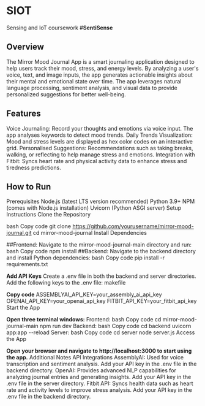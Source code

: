 # SIOT
Sensing and IoT coursework
#**SentiSense**
## **Overview**
The Mirror Mood Journal App is a smart journaling application designed to help users track their mood, stress, and energy levels. By analyzing a user's voice, text, and image inputs, the app generates actionable insights about their mental and emotional state over time. The app leverages natural language processing, sentiment analysis, and visual data to provide personalized suggestions for better well-being.

## **Features**
Voice Journaling: Record your thoughts and emotions via voice input. The app analyses  keywords to detect mood trends.
Daily Trends Visualization: Mood and stress levels are displayed as hex color codes on an interactive  grid.
Personalised Suggestions: Recommendations such as taking breaks, walking, or reflecting to help manage stress and emotions.
Integration with Fitbit: Syncs heart rate and physical activity data to enhance stress and tiredness predictions.

## **How to Run**
Prerequisites
Node.js (latest LTS version recommended)
Python 3.9+
NPM (comes with Node.js installation)
Uvicorn (Python ASGI server)
Setup Instructions
Clone the Repository

bash
Copy code
git clone https://github.com/yourusername/mirror-mood-journal.git
cd mirror-mood-journal
Install Dependencies

##Frontend: Navigate to the mirror-mood-journal-main directory and run:
bash
Copy code
npm install
##Backend: Navigate to the backend directory and install Python dependencies:
bash
Copy code
pip install -r requirements.txt

**Add API Keys**
Create a .env file in both the backend and server directories.
Add the following keys to the .env file:
makefile

**Copy code**
ASSEMBLYAI_API_KEY=your_assembly_ai_api_key
OPENAI_API_KEY=your_openai_api_key
FITBIT_API_KEY=your_fitbit_api_key
Start the App

****Open three terminal windows:****
Frontend:
bash
Copy code
cd mirror-mood-journal-main
npm run dev
Backend:
bash
Copy code
cd backend
uvicorn app:app --reload
Server:
bash
Copy code
cd server
node server.js
Access the App

**Open your browser and navigate to http://localhost:3000 to start using the app.**
Additional Notes
API Integrations
AssemblyAI:
Used for voice transcription and sentiment analysis.
Add your API key in the .env file in the backend directory.
OpenAI:
Provides advanced NLP capabilities for analyzing journal entries and generating insights.
Add your API key in the .env file in the server directory.
Fitbit API:
Syncs health data such as heart rate and activity levels to improve stress analysis.
Add your API key in the .env file in the backend directory.

